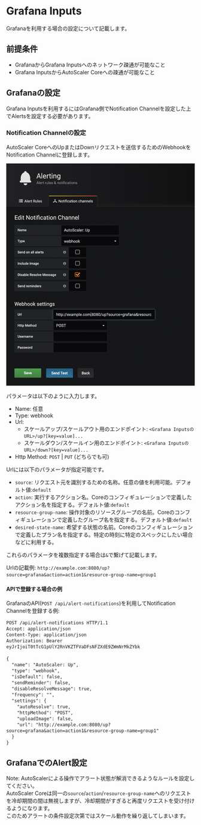 # Grafana Inputs

Grafanaを利用する場合の設定について記載します。  

## 前提条件

- GrafanaからGrafana Inputsへのネットワーク疎通が可能なこと
- Grafana InputsからAutoScaler Coreへの疎通が可能なこと

## Grafanaの設定

Grafana Inputsを利用するにはGrafana側でNotification Channelを設定した上でAlertsを設定する必要があります。  

### Notification Channelの設定

AutoScaler CoreへのUpまたはDownリクエストを送信するためのWebhookをNotification Channelに登録します。  

![notification_channel.png](./images/notification_channel.png)

パラメータは以下のように入力します。  

- Name: 任意
- Type: webhook
- Url: 
  - スケールアップ/スケールアウト用のエンドポイント: `<Grafana InputsのURL>/up?[key=value]...`
  - スケールダウン/スケールイン用のエンドポイント: `<Grafana InputsのURL>/down?[key=value]...`
- Http Method: `POST` | `PUT` (どちらでも可)

Urlには以下のパラメータが指定可能です。

- `source`: リクエスト元を識別するための名称。任意の値を利用可能。デフォルト値:`default`
- `action`: 実行するアクション名。Coreのコンフィギュレーションで定義したアクション名を指定する。デフォルト値:`default`
- `resource-group-name`: 操作対象のリソースグループの名前。Coreのコンフィギュレーションで定義したグループ名を指定する。デフォルト値:`default`
- `desired-state-name`: 希望する状態の名前。Coreのコンフィギュレーションで定義したプラン名を指定する。特定の時刻に特定のスペックにしたい場合などに利用する。  

これらのパラメータを複数指定する場合は`&`で繋げて記載します。  

Urlの記載例: `http://example.com:8080/up?source=grafana&action=action1&resource-group-name=group1`

#### APIで登録する場合の例

GrafanaのAPI(`POST /api/alert-notifications`)を利用してNotification Channelを登録する例:

```console
POST /api/alert-notifications HTTP/1.1
Accept: application/json
Content-Type: application/json
Authorization: Bearer eyJrIjoiT0tTcG1pUlY2RnVKZTFVaDFsNFZXdE9ZWmNrMkZYbk

{
  "name": "AutoScaler: Up",
  "type": "webhook",
  "isDefault": false,
  "sendReminder": false,
  "disableResolveMessage": true,
  "frequency": "",
  "settings": {
    "autoResolve": true,
    "httpMethod": "POST",
    "uploadImage": false,
    "url": "http://example.com:8080/up?source=grafana&action=action1&resource-group-name=group1"
  }
}
```

## GrafanaでのAlert設定

Note: AutoScalerによる操作でアラート状態が解消できるようなルールを設定してください。  
AutoScaler Coreは同一の`source`/`action`/`resource-group-name`へのリクエストを冷却期間の間は無視しますが、冷却期間がすぎると再度リクエストを受け付けるようになります。  
このためアラートの条件設定次第ではスケール動作を繰り返してしまいます。  
